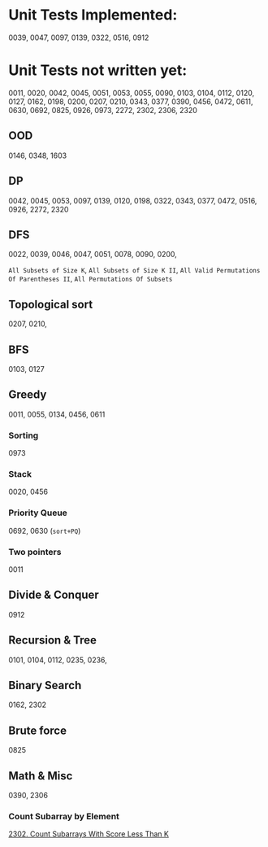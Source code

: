 # Unit Tests Implemented:

0039, 0047, 0097, 0139, 0322, 0516, 0912

# Unit Tests not written yet:
0011, 0020, 0042, 0045, 0051, 0053, 0055, 0090, 0103, 0104, 0112, 0120, 0127, 0162, 0198, 0200, 0207, 0210, 0343, 0377, 0390, 0456, 0472, 0611, 0630, 0692, 0825, 0926, 0973, 2272, 2302, 2306, 2320

## OOD
0146, 0348, 1603

## DP
0042, 0045, 0053, 0097, 0139, 0120, 0198, 0322, 0343, 0377, 0472, 0516, 0926, 2272, 2320

## DFS
0022, 0039, 0046, 0047, 0051, 0078, 0090, 0200,

`All Subsets of Size K`, `All Subsets of Size K II`, `All Valid Permutations Of Parentheses II`, `All Permutations Of Subsets`

## Topological sort
0207, 0210,

## BFS
0103, 0127

## Greedy
0011, 0055, 0134, 0456, 0611

### Sorting
0973

### Stack
0020, 0456

### Priority Queue
0692, 0630 (`sort+PQ`)

### Two pointers
0011

## Divide & Conquer
0912

## Recursion & Tree
0101, 0104, 0112, 0235, 0236, 

## Binary Search
0162, 2302

## Brute force
0825

## Math & Misc
0390, 2306

### Count Subarray by Element
[2302. Count Subarrays With Score Less Than K](https://leetcode.com/problems/count-subarrays-with-score-less-than-k/submissions/)